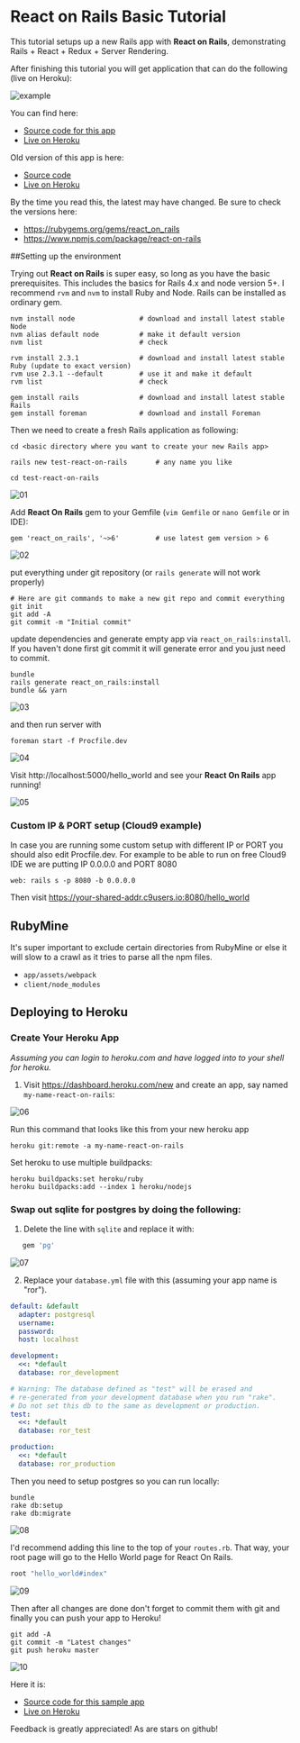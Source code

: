# React on Rails Basic Tutorial

This tutorial setups up a new Rails app with **React on Rails**, demonstrating Rails + React + Redux + Server Rendering.

After finishing this tutorial you will get application that can do the following (live on Heroku):

![example](https://cloud.githubusercontent.com/assets/371302/17368567/111cc722-596b-11e6-9b72-ac5967a60e42.gif)

You can find here:
* [Source code for this app](https://github.com/dzirtusss/hello-react-on-rails)
* [Live on Heroku](https://hello-react-on-rails.herokuapp.com/)

Old version of this app is here:
* [Source code](https://github.com/justin808/test-react-on-rails-3)
* [Live on Heroku](https://shakacode-react-on-rails.herokuapp.com/hello_world)

By the time you read this, the latest may have changed. Be sure to check the versions here:

* https://rubygems.org/gems/react_on_rails
* https://www.npmjs.com/package/react-on-rails

##Setting up the environment

Trying out **React on Rails** is super easy, so long as you have the basic prerequisites. This includes the basics for Rails 4.x and node version 5+. I recommend `rvm` and `nvm` to install Ruby and Node. Rails can be installed as ordinary gem.

```
nvm install node                # download and install latest stable Node
nvm alias default node          # make it default version
nvm list                        # check

rvm install 2.3.1               # download and install latest stable Ruby (update to exact version)
rvm use 2.3.1 --default         # use it and make it default
rvm list                        # check

gem install rails               # download and install latest stable Rails
gem install foreman             # download and install Foreman
```

Then we need to create a fresh Rails application as following:

```
cd <basic directory where you want to create your new Rails app>

rails new test-react-on-rails       # any name you like

cd test-react-on-rails
```

![01](https://cloud.githubusercontent.com/assets/20628911/17464917/3c29e55a-5cf2-11e6-8754-046ba3ee92d9.png)

Add **React On Rails** gem to your Gemfile (`vim Gemfile` or `nano Gemfile` or in IDE):

```
gem 'react_on_rails', '~>6'         # use latest gem version > 6
```

![02](https://cloud.githubusercontent.com/assets/20628911/17464919/3c2d74c2-5cf2-11e6-8704-a84958832fbb.png)

put everything under git repository (or `rails generate` will not work properly)

```
# Here are git commands to make a new git repo and commit everything
git init
git add -A
git commit -m "Initial commit"
```

update dependencies and generate empty app via `react_on_rails:install`. If you haven't done first git commit it will generate error and you just need to commit.

```
bundle
rails generate react_on_rails:install
bundle && yarn
```

![03](https://cloud.githubusercontent.com/assets/20628911/17464918/3c2c1f00-5cf2-11e6-9525-7b2e15659e01.png)

and then run server with

```
foreman start -f Procfile.dev
```

![04](https://cloud.githubusercontent.com/assets/20628911/17464921/3c2fdb40-5cf2-11e6-9343-6afa53593a70.png)


Visit http://localhost:5000/hello_world and see your **React On Rails** app running!

![05](https://cloud.githubusercontent.com/assets/20628911/17464920/3c2e8ae2-5cf2-11e6-9e30-5ec5f9e2cbc6.png)

### Custom IP & PORT setup (Cloud9 example)

In case you are running some custom setup with different IP or PORT you should also edit Procfile.dev. For example to be able to run on free Cloud9 IDE we are putting IP 0.0.0.0 and PORT 8080

``` Procfile.dev
web: rails s -p 8080 -b 0.0.0.0
```

Then visit https://your-shared-addr.c9users.io:8080/hello_world 

## RubyMine

It's super important to exclude certain directories from RubyMine or else it will slow to a crawl as it tries to parse all the npm files.

* `app/assets/webpack`
* `client/node_modules`

## Deploying to Heroku

### Create Your Heroku App
*Assuming you can login to heroku.com and have logged into to your shell for heroku.*

1. Visit https://dashboard.heroku.com/new and create an app, say named `my-name-react-on-rails`:

![06](https://cloud.githubusercontent.com/assets/20628911/17465014/1f29bf3c-5cf4-11e6-869f-4215987ae854.png)

Run this command that looks like this from your new heroku app

    heroku git:remote -a my-name-react-on-rails

Set heroku to use multiple buildpacks:

    heroku buildpacks:set heroku/ruby
    heroku buildpacks:add --index 1 heroku/nodejs


### Swap out sqlite for postgres by doing the following:

1. Delete the line with `sqlite` and replace it with:

```ruby
   gem 'pg'
```

![07](https://cloud.githubusercontent.com/assets/20628911/17465015/1f2f4042-5cf4-11e6-8287-2fb077550809.png)


2. Replace your `database.yml` file with this (assuming your app name is "ror").

```yml
default: &default
  adapter: postgresql
  username:
  password:
  host: localhost

development:
  <<: *default
  database: ror_development

# Warning: The database defined as "test" will be erased and
# re-generated from your development database when you run "rake".
# Do not set this db to the same as development or production.
test:
  <<: *default
  database: ror_test

production:
  <<: *default
  database: ror_production
```

Then you need to setup postgres so you can run locally:

```
bundle
rake db:setup
rake db:migrate
```

![08](https://cloud.githubusercontent.com/assets/20628911/17465016/1f3559f0-5cf4-11e6-8ab4-c5572e4644a5.png)

I'd recommend adding this line to the top of your `routes.rb`. That way, your root page will go to the Hello World page for React On Rails.

```ruby
root "hello_world#index"
```

![09](https://cloud.githubusercontent.com/assets/20628911/17465018/1f3b685e-5cf4-11e6-93f8-105fc48517d0.png)

Then after all changes are done don't forget to commit them with git and finally you can push your app to Heroku!

```
git add -A
git commit -m "Latest changes"
git push heroku master
```

![10](https://cloud.githubusercontent.com/assets/20628911/17465017/1f38fbaa-5cf4-11e6-8d86-a3d91e3878e0.png)

Here it is:

* [Source code for this sample app](https://github.com/dzirtusss/hello-react-on-rails)
* [Live on Heroku](https://hello-react-on-rails.herokuapp.com/)

Feedback is greatly appreciated! As are stars on github!
